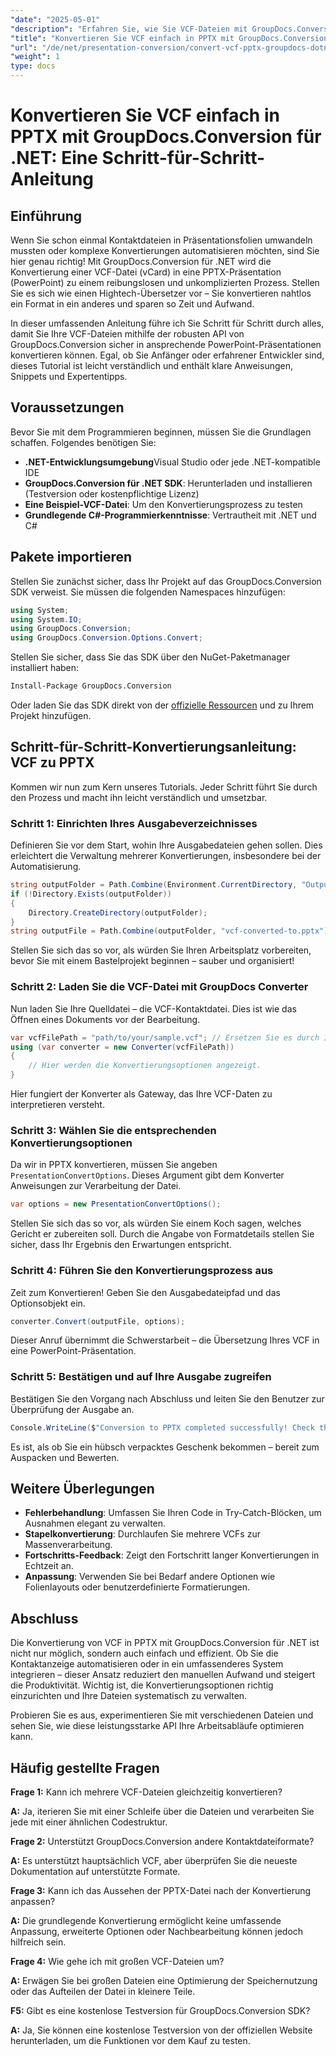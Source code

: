 ```yaml
---
"date": "2025-05-01"
"description": "Erfahren Sie, wie Sie VCF-Dateien mit GroupDocs.Conversion für .NET in das PPTX-Format konvertieren. Diese Schritt-für-Schritt-Anleitung behandelt die Einrichtung, Konvertierung und Integration in Ihre Anwendungen."
"title": "Konvertieren Sie VCF einfach in PPTX mit GroupDocs.Conversion für .NET – Eine Schritt-für-Schritt-Anleitung"
"url": "/de/net/presentation-conversion/convert-vcf-pptx-groupdocs-dotnet/"
"weight": 1
type: docs
---
```

# Konvertieren Sie VCF einfach in PPTX mit GroupDocs.Conversion für .NET: Eine Schritt-für-Schritt-Anleitung

## Einführung

Wenn Sie schon einmal Kontaktdateien in Präsentationsfolien umwandeln mussten oder komplexe Konvertierungen automatisieren möchten, sind Sie hier genau richtig! Mit GroupDocs.Conversion für .NET wird die Konvertierung einer VCF-Datei (vCard) in eine PPTX-Präsentation (PowerPoint) zu einem reibungslosen und unkomplizierten Prozess. Stellen Sie es sich wie einen Hightech-Übersetzer vor – Sie konvertieren nahtlos ein Format in ein anderes und sparen so Zeit und Aufwand. 

In dieser umfassenden Anleitung führe ich Sie Schritt für Schritt durch alles, damit Sie Ihre VCF-Dateien mithilfe der robusten API von GroupDocs.Conversion sicher in ansprechende PowerPoint-Präsentationen konvertieren können. Egal, ob Sie Anfänger oder erfahrener Entwickler sind, dieses Tutorial ist leicht verständlich und enthält klare Anweisungen, Snippets und Expertentipps.


## Voraussetzungen

Bevor Sie mit dem Programmieren beginnen, müssen Sie die Grundlagen schaffen. Folgendes benötigen Sie:

- **.NET-Entwicklungsumgebung**Visual Studio oder jede .NET-kompatible IDE
- **GroupDocs.Conversion für .NET SDK**: Herunterladen und installieren (Testversion oder kostenpflichtige Lizenz)
- **Eine Beispiel-VCF-Datei**: Um den Konvertierungsprozess zu testen
- **Grundlegende C#-Programmierkenntnisse**: Vertrautheit mit .NET und C#


## Pakete importieren

Stellen Sie zunächst sicher, dass Ihr Projekt auf das GroupDocs.Conversion SDK verweist. Sie müssen die folgenden Namespaces hinzufügen:

```csharp
using System;
using System.IO;
using GroupDocs.Conversion;
using GroupDocs.Conversion.Options.Convert;
```

Stellen Sie sicher, dass Sie das SDK über den NuGet-Paketmanager installiert haben:

```bash
Install-Package GroupDocs.Conversion
```

Oder laden Sie das SDK direkt von der [offizielle Ressourcen](https://releases.groupdocs.com/conversion/net/) und zu Ihrem Projekt hinzufügen.


## Schritt-für-Schritt-Konvertierungsanleitung: VCF zu PPTX

Kommen wir nun zum Kern unseres Tutorials. Jeder Schritt führt Sie durch den Prozess und macht ihn leicht verständlich und umsetzbar.


### Schritt 1: Einrichten Ihres Ausgabeverzeichnisses

Definieren Sie vor dem Start, wohin Ihre Ausgabedateien gehen sollen. Dies erleichtert die Verwaltung mehrerer Konvertierungen, insbesondere bei der Automatisierung.

```csharp
string outputFolder = Path.Combine(Environment.CurrentDirectory, "Output");
if (!Directory.Exists(outputFolder))
{
    Directory.CreateDirectory(outputFolder);
}
string outputFile = Path.Combine(outputFolder, "vcf-converted-to.pptx");
```

Stellen Sie sich das so vor, als würden Sie Ihren Arbeitsplatz vorbereiten, bevor Sie mit einem Bastelprojekt beginnen – sauber und organisiert!


### Schritt 2: Laden Sie die VCF-Datei mit GroupDocs Converter

Nun laden Sie Ihre Quelldatei – die VCF-Kontaktdatei. Dies ist wie das Öffnen eines Dokuments vor der Bearbeitung.

```csharp
var vcfFilePath = "path/to/your/sample.vcf"; // Ersetzen Sie es durch Ihren Quelldateipfad
using (var converter = new Converter(vcfFilePath))
{
    // Hier werden die Konvertierungsoptionen angezeigt.
}
```

Hier fungiert der Konverter als Gateway, das Ihre VCF-Daten zu interpretieren versteht.


### Schritt 3: Wählen Sie die entsprechenden Konvertierungsoptionen

Da wir in PPTX konvertieren, müssen Sie angeben `PresentationConvertOptions`. Dieses Argument gibt dem Konverter Anweisungen zur Verarbeitung der Datei.

```csharp
var options = new PresentationConvertOptions();
```

Stellen Sie sich das so vor, als würden Sie einem Koch sagen, welches Gericht er zubereiten soll. Durch die Angabe von Formatdetails stellen Sie sicher, dass Ihr Ergebnis den Erwartungen entspricht.


### Schritt 4: Führen Sie den Konvertierungsprozess aus

Zeit zum Konvertieren! Geben Sie den Ausgabedateipfad und das Optionsobjekt ein.

```csharp
converter.Convert(outputFile, options);
```

Dieser Anruf übernimmt die Schwerstarbeit – die Übersetzung Ihres VCF in eine PowerPoint-Präsentation.


### Schritt 5: Bestätigen und auf Ihre Ausgabe zugreifen

Bestätigen Sie den Vorgang nach Abschluss und leiten Sie den Benutzer zur Überprüfung der Ausgabe an.

```csharp
Console.WriteLine($"Conversion to PPTX completed successfully! Check the output at {outputFolder}");
```

Es ist, als ob Sie ein hübsch verpacktes Geschenk bekommen – bereit zum Auspacken und Bewerten.


## Weitere Überlegungen

- **Fehlerbehandlung**: Umfassen Sie Ihren Code in Try-Catch-Blöcken, um Ausnahmen elegant zu verwalten.
- **Stapelkonvertierung**: Durchlaufen Sie mehrere VCFs zur Massenverarbeitung.
- **Fortschritts-Feedback**: Zeigt den Fortschritt langer Konvertierungen in Echtzeit an.
- **Anpassung**: Verwenden Sie bei Bedarf andere Optionen wie Folienlayouts oder benutzerdefinierte Formatierungen.


## Abschluss

Die Konvertierung von VCF in PPTX mit GroupDocs.Conversion für .NET ist nicht nur möglich, sondern auch einfach und effizient. Ob Sie die Kontaktanzeige automatisieren oder in ein umfassenderes System integrieren – dieser Ansatz reduziert den manuellen Aufwand und steigert die Produktivität. Wichtig ist, die Konvertierungsoptionen richtig einzurichten und Ihre Dateien systematisch zu verwalten.

Probieren Sie es aus, experimentieren Sie mit verschiedenen Dateien und sehen Sie, wie diese leistungsstarke API Ihre Arbeitsabläufe optimieren kann.


## Häufig gestellte Fragen

**Frage 1:** Kann ich mehrere VCF-Dateien gleichzeitig konvertieren?  

**A:** Ja, iterieren Sie mit einer Schleife über die Dateien und verarbeiten Sie jede mit einer ähnlichen Codestruktur.

**Frage 2:** Unterstützt GroupDocs.Conversion andere Kontaktdateiformate?  

**A:** Es unterstützt hauptsächlich VCF, aber überprüfen Sie die neueste Dokumentation auf unterstützte Formate.

**Frage 3:** Kann ich das Aussehen der PPTX-Datei nach der Konvertierung anpassen?  

**A:** Die grundlegende Konvertierung ermöglicht keine umfassende Anpassung, erweiterte Optionen oder Nachbearbeitung können jedoch hilfreich sein.

**Frage 4:** Wie gehe ich mit großen VCF-Dateien um?  

**A:** Erwägen Sie bei großen Dateien eine Optimierung der Speichernutzung oder das Aufteilen der Datei in kleinere Teile.

**F5:** Gibt es eine kostenlose Testversion für GroupDocs.Conversion SDK?  

**A:** Ja, Sie können eine kostenlose Testversion von der offiziellen Website herunterladen, um die Funktionen vor dem Kauf zu testen.